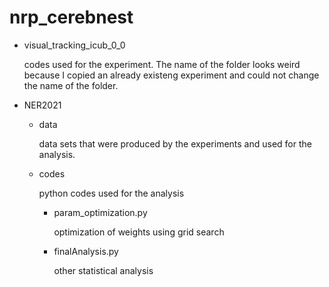 # nrp_cerebnest

- visual_tracking_icub_0_0
  
    codes used for the experiment. The name of the folder looks weird because I copied an already existeng experiment and could not change the name of the folder. 
- NER2021
    - data
        
        data sets that were produced by the experiments and used for the analysis. 
    - codes

        python codes used for the analysis
        - param_optimization&#46;py
            
            optimization of weights using grid search
        - finalAnalysis&#46;py

            other statistical analysis
  
  
